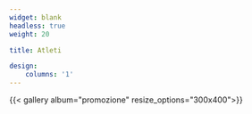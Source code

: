 ```yaml
---
widget: blank
headless: true
weight: 20

title: Atleti

design:
    columns: '1'
---
```


{{< gallery album="promozione" resize_options="300x400">}}